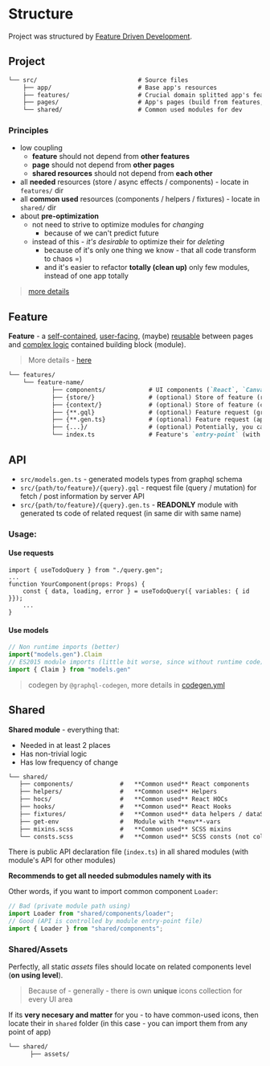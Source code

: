 # Structure
Project was structured by [Feature Driven Development](https://www.notion.so/Feature-Driven-Development-dfe306d664ae4780bcf999ccdd15e532).

## Project
```md
└── src/                            # Source files
    ├── app/                        # Base app's resources
    ├── features/                   # Crucial domain splitted app's features
    ├── pages/                      # App's pages (build from features, shared)
    └── shared/                     # Common used modules for dev
```

### Principles
- low coupling
    - **feature** should not depend from **other features**
    - **page** should not depend from **other pages**
    - **shared resources** should not depend from **each other**
- all **needed** resources (store / async effects / components) - locate in `features/` dir
- all **common used**  resources (components / helpers / fixtures) - locate in `shared/` dir
- about **pre-optimization**
    - not need to strive to optimize modules for *changing*
        - because of we can't predict future
    - instead of this - *it's desirable* to optimize their for *deleting*
        - because of it's only one thing we know - that all code transform to chaos =)
        - and it's easier to refactor **totally (clean up)** only few modules, instead of one app totally

> [more details](https://www.notion.so/Summary-YouTube-Feature-Driven-Arhitecture-b8609fd4452b41f499703c841e56b8e9#63dfc5b35e534147b8296e1aa915ad2b)

## Feature

**Feature** - a <u>self-contained</u>, <u>user-facing</u>, (maybe) <u>reusable</u> between pages and <u>complex logic</u> contained building block (module).

> More details - [here](https://www.notion.so/Summary-YouTube-Feature-Driven-Arhitecture-b8609fd4452b41f499703c841e56b8e9#18cb1679b2754951ae92627d371d1a88)

```markdown
└── features/
    └── feature-name/
            ├── components/            # UI components (`React`, `Canvas`)
            ├── {store/}               # (optional) Store of feature (redux)
            ├── {context/}             # (optional) Store of feature (context)
            ├── {**.gql}               # (optional) Feature request (graphql)
            ├── {**.gen.ts}            # (optional) Feature request (apollo hook generated)
            ├── {...}/                 # (optional) Potentially, you can locate here and other **required** modules (but without fanaticism)
            └── index.ts               # Feature's `entry-point` (with declared public feature's API)
```

## API
- `src/models.gen.ts` - generated models types from graphql schema
- `src/{path/to/feature}/{query}.gql` - request file (query / mutation) for fetch / post information by server API
- `src/{path/to/feature}/{query}.gen.ts` - **READONLY** module with generated ts code of related request (in same dir with same name)

### Usage:

#### Use requests
```tsx
import { useTodoQuery } from "./query.gen";
...
function YourComponent(props: Props) {
    const { data, loading, error } = useTodoQuery({ variables: { id }});
    ...
}
```

#### Use models
```ts
// Non runtime imports (better)
import("models.gen").Claim
// ES2015 module imports (little bit worse, since without runtime code)
import { Claim } from "models.gen"
```

> codegen by `@graphql-codegen`, more details in [codegen.yml](/codegen.yml)

## Shared
**Shared module** - everything that:
- Needed in at least 2 places
- Has non-trivial logic
- Has low frequency of change

```md
└── shared/
   ├── components/             #   **Common used** React components
   ├── helpers/                #   **Common used** Helpers
   ├── hocs/                   #   **Common used** React HOCs
   ├── hooks/                  #   **Common used** React Hooks
   ├── fixtures/               #   **Common used** data helpers / dataSets
   ├── get-env                 #   Module with **env**-vars
   ├── mixins.scss             #   **Common used** SCSS mixins
   └── consts.scss             #   **Common used** SCSS consts (not colors)
```

There is public API declaration file (`index.ts`) in all shared modules (with module's API for other modules)

**Recommends to get all needed submodules namely with its**

Other words, if you want to import common component `Loader`:
```ts
// Bad (private module path using)
import Loader from "shared/components/loader";
// Good (API is controlled by module entry-point file)
import { Loader } from "shared/components";
```

### Shared/Assets
Perfectly, all static *assets* files should locate on related components level (**on using level**).

> Because of - generally - there is own **unique** icons collection for every UI area

If its **very necesary and matter** for you - to have common-used icons, then locate their in `shared` folder (in this case - you can import them from any point of app)

```markdown
└── shared/
      ├── assets/
```
